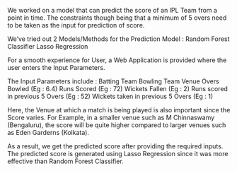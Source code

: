 We worked on a model that can predict the score of an IPL Team from a point in time. The constraints though being that a minimum of 5 overs need to be taken as the input for prediction of score.

We’ve tried out 2 Models/Methods for the Prediction Model : Random Forest Classifier Lasso Regression

For a smooth experience for User, a Web Application is provided where the user enters the Input Parameters.

The Input Parameters include : Batting Team Bowling Team Venue Overs Bowled (Eg : 6.4) Runs Scored (Eg : 72) Wickets Fallen (Eg : 2) Runs scored in previous 5 Overs (Eg : 52) Wickets taken in previous 5 Overs (Eg : 1)

Here, the Venue at which a match is being played is also important since the Score varies. For Example, in a smaller venue such as M Chinnaswamy (Bengaluru), the score will be quite higher compared to larger venues such as Eden Garderns (Kolkata).

As a result, we get the predicted score after providing the required inputs. The predicted score is generated using Lasso Regression since it was more effective than Random Forest Classifier.